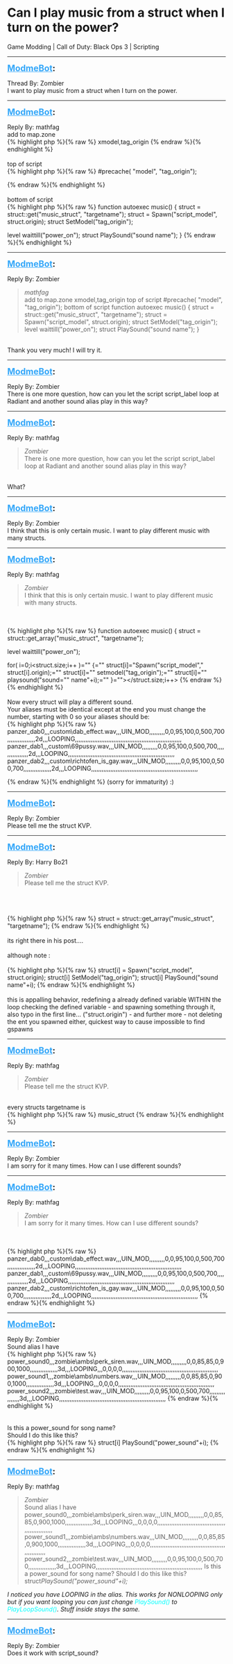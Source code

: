 # Can I play music from a struct when I turn on the power?
Game Modding | Call of Duty: Black Ops 3 | Scripting

---
<strong style="font-size: 1.4em;"><span style="text-decoration: underline;text-decoration-color: #34a7f9;"><span style="color:#34a7f9;">ModmeBot</span></span>:</strong>

<p>Thread By: Zombier<br />I want to play music from a struct when I turn on the power.</p>

---
<strong style="font-size: 1.4em;"><span style="text-decoration: underline;text-decoration-color: #34a7f9;"><span style="color:#34a7f9;">ModmeBot</span></span>:</strong>

<p>Reply By: mathfag<br />add to map.zone<br />{% highlight php %}{% raw %}
xmodel,tag_origin
{% endraw %}{% endhighlight %}
 <br /> <br />top of script<br />{% highlight php %}{% raw %}
#precache( "model", "tag_origin");

{% endraw %}{% endhighlight %}
 <br /> <br />bottom of script<br />{% highlight php %}{% raw %}
function autoexec music()
{
struct = struct::get("music_struct", "targetname");
struct = Spawn("script_model", struct.origin);
struct SetModel("tag_origin");

level waittill("power_on");
struct PlaySound("sound name");
}
{% endraw %}{% endhighlight %}
</p>

---
<strong style="font-size: 1.4em;"><span style="text-decoration: underline;text-decoration-color: #34a7f9;"><span style="color:#34a7f9;">ModmeBot</span></span>:</strong>

<p>Reply By: Zombier<br /><blockquote><em>mathfag</em><br />add to map.zone xmodel,tag_origin     top of script #precache( &quot;model&quot;, &quot;tag_origin&quot;);     bottom of script function autoexec music() { struct = struct::get(&quot;music_struct&quot;, &quot;targetname&quot;); struct = Spawn(&quot;script_model&quot;, struct.origin); struct SetModel(&quot;tag_origin&quot;); level waittill(&quot;power_on&quot;); struct PlaySound(&quot;sound name&quot;); }</blockquote><br /> Thank you very much! I will try it.</p>

---
<strong style="font-size: 1.4em;"><span style="text-decoration: underline;text-decoration-color: #34a7f9;"><span style="color:#34a7f9;">ModmeBot</span></span>:</strong>

<p>Reply By: Zombier<br />There is one more question, how can you let the script script_label loop at Radiant and another sound alias play in this way?</p>

---
<strong style="font-size: 1.4em;"><span style="text-decoration: underline;text-decoration-color: #34a7f9;"><span style="color:#34a7f9;">ModmeBot</span></span>:</strong>

<p>Reply By: mathfag<br /><blockquote><em>Zombier</em><br />There is one more question, how can you let the script script_label loop at Radiant and another sound alias play in this way?</blockquote><br /> What?</p>

---
<strong style="font-size: 1.4em;"><span style="text-decoration: underline;text-decoration-color: #34a7f9;"><span style="color:#34a7f9;">ModmeBot</span></span>:</strong>

<p>Reply By: Zombier<br />I think that this is only certain music. I want to play different music with many structs.</p>

---
<strong style="font-size: 1.4em;"><span style="text-decoration: underline;text-decoration-color: #34a7f9;"><span style="color:#34a7f9;">ModmeBot</span></span>:</strong>

<p>Reply By: mathfag<br /><blockquote><em>Zombier</em><br />I think that this is only certain music. I want to play different music with many structs.</blockquote><br /> <br />{% highlight php %}{% raw %}
function autoexec music()
{
struct = struct::get_array("music_struct", "targetname");


level waittill("power_on");

for( i=0;i&lt;struct.size;i++ )="" {="" struct[i]="Spawn("script_model"," struct[i].origin);="" struct[i]="" setmodel("tag_origin");="" struct[i]="" playsound("sound="" name"+i);="" }=""&gt;&lt;/struct.size;i++&gt;
{% endraw %}{% endhighlight %}
 <br /> <br />Now every struct will play a different sound.<br />Your aliases must be identical except at the end you must change the number, starting with 0 so your aliases should be:<br />{% highlight php %}{% raw %}
panzer_dab0,,,custom\dab_effect.wav,,,UIN_MOD,,,,,,,,,0,0,95,100,0,500,700,,,,,,,,,,,,,,,,2d,,,LOOPING,,,,,,,,,,,,,,,,,,,,,,,,,,,,,,,,,,,,,,,,,,,,,,,,,,,,,,,,,,,,,
panzer_dab1,,,custom\69pussy.wav,,,UIN_MOD,,,,,,,,,0,0,95,100,0,500,700,,,,,,,,,,,,,,,,2d,,,LOOPING,,,,,,,,,,,,,,,,,,,,,,,,,,,,,,,,,,,,,,,,,,,,,,,,,,,,,,,,,,,,,
panzer_dab2,,,custom\richtofen_is_gay.wav,,,UIN_MOD,,,,,,,,,0,0,95,100,0,500,700,,,,,,,,,,,,,,,,2d,,,LOOPING,,,,,,,,,,,,,,,,,,,,,,,,,,,,,,,,,,,,,,,,,,,,,,,,,,,,,,,,,,,,,

{% endraw %}{% endhighlight %}
(sorry for immaturity) :)</p>

---
<strong style="font-size: 1.4em;"><span style="text-decoration: underline;text-decoration-color: #34a7f9;"><span style="color:#34a7f9;">ModmeBot</span></span>:</strong>

<p>Reply By: Zombier<br />Please tell me the struct KVP.</p>

---
<strong style="font-size: 1.4em;"><span style="text-decoration: underline;text-decoration-color: #34a7f9;"><span style="color:#34a7f9;">ModmeBot</span></span>:</strong>

<p>Reply By: Harry Bo21<br /><blockquote><em>Zombier</em><br />Please tell me the struct KVP.</blockquote><br /> <br /> <br />{% highlight php %}{% raw %}
struct = struct::get_array("music_struct", "targetname");
{% endraw %}{% endhighlight %}
 <br /> <br />its right there in his post....<br /> <br />although note :<br /> <br />{% highlight php %}{% raw %}
struct[i] = Spawn("script_model", struct.origin);
struct[i] SetModel("tag_origin");
struct[i] PlaySound("sound name"+i);
{% endraw %}{% endhighlight %}
 <br /> <br />this is appalling behavior, redefining a already defined variable WITHIN the loop checking the defined variable - and spawning something through it, also typo in the first line... (&quot;struct.origin&quot;) - and further more - not deleting the ent you spawned either, quickest way to cause impossible to find gspawns</p>

---
<strong style="font-size: 1.4em;"><span style="text-decoration: underline;text-decoration-color: #34a7f9;"><span style="color:#34a7f9;">ModmeBot</span></span>:</strong>

<p>Reply By: mathfag<br /><blockquote><em>Zombier</em><br />Please tell me the struct KVP.</blockquote><br /> every structs targetname is <br />{% highlight php %}{% raw %}
music_struct
{% endraw %}{% endhighlight %}
</p>

---
<strong style="font-size: 1.4em;"><span style="text-decoration: underline;text-decoration-color: #34a7f9;"><span style="color:#34a7f9;">ModmeBot</span></span>:</strong>

<p>Reply By: Zombier<br />I am sorry for it many times. How can I use different sounds?</p>

---
<strong style="font-size: 1.4em;"><span style="text-decoration: underline;text-decoration-color: #34a7f9;"><span style="color:#34a7f9;">ModmeBot</span></span>:</strong>

<p>Reply By: mathfag<br /><blockquote><em>Zombier</em><br />I am sorry for it many times. How can I use different sounds?</blockquote><br /> <br />{% highlight php %}{% raw %}
panzer_dab0,,,custom\dab_effect.wav,,,UIN_MOD,,,,,,,,,0,0,95,100,0,500,700,,,,,,,,,,,,,,,,2d,,,LOOPING,,,,,,,,,,,,,,,,,,,,,,,,,,,,,,,,,,,,,,,,,,,,,,,,,,,,,,,,,,,,,
panzer_dab1,,,custom\69pussy.wav,,,UIN_MOD,,,,,,,,,0,0,95,100,0,500,700,,,,,,,,,,,,,,,,2d,,,LOOPING,,,,,,,,,,,,,,,,,,,,,,,,,,,,,,,,,,,,,,,,,,,,,,,,,,,,,,,,,,,,,
panzer_dab2,,,custom\richtofen_is_gay.wav,,,UIN_MOD,,,,,,,,,0,0,95,100,0,500,700,,,,,,,,,,,,,,,,2d,,,LOOPING,,,,,,,,,,,,,,,,,,,,,,,,,,,,,,,,,,,,,,,,,,,,,,,,,,,,,,,,,,,,,
{% endraw %}{% endhighlight %}
</p>

---
<strong style="font-size: 1.4em;"><span style="text-decoration: underline;text-decoration-color: #34a7f9;"><span style="color:#34a7f9;">ModmeBot</span></span>:</strong>

<p>Reply By: Zombier<br />Sound alias I have<br />{% highlight php %}{% raw %}
power_sound0,,,zombie\ambs\perk_siren.wav,,,UIN_MOD,,,,,,,,,0,0,85,85,0,900,1000,,,,,,,,,,,,,,,,3d,,,LOOPING,,,0,0,0,0,,,,,,,,,,,,,,,,,,,,,,,,,,,,,,,,,,,,,,,,,,,,,,,,,,,,,,,
power_sound1,,,zombie\ambs\numbers.wav,,,UIN_MOD,,,,,,,,,0,0,85,85,0,900,1000,,,,,,,,,,,,,,,,3d,,,LOOPING,,,0,0,0,0,,,,,,,,,,,,,,,,,,,,,,,,,,,,,,,,,,,,,,,,,,,,,,,,,,,,,,,
power_sound2,,,zombie\test.wav,,,UIN_MOD,,,,,,,,,0,0,95,100,0,500,700,,,,,,,,,,,,,,,,3d,,,LOOPING,,,,,,,,,,,,,,,,,,,,,,,,,,,,,,,,,,,,,,,,,,,,,,,,,,,,,,,,,,,,,
{% endraw %}{% endhighlight %}
 <br /> <br /> <br />Is this a power_sound for song name?<br />Should I do this like this?<br />{% highlight php %}{% raw %}
struct[i] PlaySound("power_sound"+i);
{% endraw %}{% endhighlight %}
</p>

---
<strong style="font-size: 1.4em;"><span style="text-decoration: underline;text-decoration-color: #34a7f9;"><span style="color:#34a7f9;">ModmeBot</span></span>:</strong>

<p>Reply By: mathfag<br /><blockquote><em>Zombier</em><br />Sound alias I have power_sound0,,,zombie\ambs\perk_siren.wav,,,UIN_MOD,,,,,,,,,0,0,85,85,0,900,1000,,,,,,,,,,,,,,,,3d,,,LOOPING,,,0,0,0,0,,,,,,,,,,,,,,,,,,,,,,,,,,,,,,,,,,,,,,,,,,,,,,,,,,,,,,, power_sound1,,,zombie\ambs\numbers.wav,,,UIN_MOD,,,,,,,,,0,0,85,85,0,900,1000,,,,,,,,,,,,,,,,3d,,,LOOPING,,,0,0,0,0,,,,,,,,,,,,,,,,,,,,,,,,,,,,,,,,,,,,,,,,,,,,,,,,,,,,,,, power_sound2,,,zombie\test.wav,,,UIN_MOD,,,,,,,,,0,0,95,100,0,500,700,,,,,,,,,,,,,,,,3d,,,LOOPING,,,,,,,,,,,,,,,,,,,,,,,,,,,,,,,,,,,,,,,,,,,,,,,,,,,,,,,,,,,,,       Is this a power_sound for song name? Should I do this like this? struct<em>PlaySound(&quot;power_sound&quot;+i);</em></blockquote><em>I noticed you have LOOPING in the alias. This works for NONLOOPING only but if you want looping you can just change <span style="color:#00ffff;">PlaySound()</span> to <span style="color:#00ffff;">PlayLoopSound()</span>. Stuff inside stays the same.</em></p>

---
<strong style="font-size: 1.4em;"><span style="text-decoration: underline;text-decoration-color: #34a7f9;"><span style="color:#34a7f9;">ModmeBot</span></span>:</strong>

<p>Reply By: Zombier<br />Does it work with script_sound?</p>

